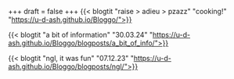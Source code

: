 +++
draft = false
+++
{{< blogtit "raise > adieu > pzazz" "cooking!" "https://u-d-ash.github.io/Bloggo/">}}

{{< blogtit "a bit of information" "30.03.24" "https://u-d-ash.github.io/Bloggo/blogposts/a_bit_of_info/">}}

{{< blogtit "ngl, it was fun" "07.12.23" "https://u-d-ash.github.io/Bloggo/blogposts/ngl/">}}
